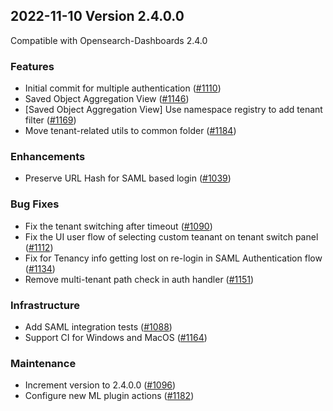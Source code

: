 ## 2022-11-10 Version 2.4.0.0

Compatible with Opensearch-Dashboards 2.4.0

### Features
* Initial commit for multiple authentication ([#1110](https://github.com/opensearch-project/security-dashboards-plugin/pull/1110))
* Saved Object Aggregation View ([#1146](https://github.com/opensearch-project/security-dashboards-plugin/pull/1146))
* [Saved Object Aggregation View] Use namespace registry to add tenant filter ([#1169](https://github.com/opensearch-project/security-dashboards-plugin/pull/1169))
* Move tenant-related utils to common folder ([#1184](https://github.com/opensearch-project/security-dashboards-plugin/pull/1184))

### Enhancements
* Preserve URL Hash for SAML based login ([#1039](https://github.com/opensearch-project/security-dashboards-plugin/pull/1039))

### Bug Fixes
* Fix the tenant switching after timeout ([#1090](https://github.com/opensearch-project/security-dashboards-plugin/pull/1090))
* Fix the UI user flow of selecting custom teanant on tenant switch panel ([#1112](https://github.com/opensearch-project/security-dashboards-plugin/pull/1112))
* Fix for Tenancy info getting lost on re-login in SAML Authentication flow ([#1134](https://github.com/opensearch-project/security-dashboards-plugin/pull/1134))
* Remove multi-tenant path check in auth handler ([#1151](https://github.com/opensearch-project/security-dashboards-plugin/pull/1151))

### Infrastructure
* Add SAML integration tests ([#1088](https://github.com/opensearch-project/security-dashboards-plugin/pull/1088))
* Support CI for Windows and MacOS ([#1164](https://github.com/opensearch-project/security-dashboards-plugin/pull/1164))

### Maintenance
* Increment version to 2.4.0.0 ([#1096](https://github.com/opensearch-project/security-dashboards-plugin/pull/1096))
* Configure new ML plugin actions ([#1182](https://github.com/opensearch-project/security-dashboards-plugin/pull/1182))